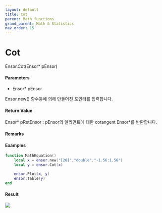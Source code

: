 ```yaml
---
layout: default
title: Cot
parent: Math functions
grand_parent: Math & Statistics
nav_order: 15
---
```


# Cot

Ensor.Cot\(Ensor\* pEnsor\)

#### Parameters

* Ensor\* pEnsor

Ensor.new\(\) 함수등에 의해 만들어진 포인터를 입력합니다.

#### Return Value

Ensor\* pRetEnsor : pEnsor의 엘리먼트에 대한 cotangent Ensor\*를 반환합니다.

#### Remarks

#### Examples

```lua
function MathEquation()
	local x = ensor.new("[20]","double","-1.56:1.56")
 	local y = ensor.Cot(x)

 	ensor.Plot(x, y)
 	ensor.Table(y)
end
```

#### Result

![](/MathAPI/CotResult.png)

